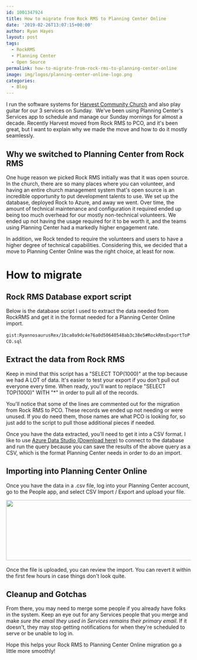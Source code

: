 ```yaml
---
id: 1001347924
title: How to migrate from Rock RMS to Planning Center Online
date: '2019-02-26T13:07:15+00:00'
author: Ryan Hayes
layout: post
tags:
  - RockRMS
  - Planning Center
  - Open Source
permalink: how-to-migrate-from-rock-rms-to-planning-center-online
image: img/logos/planning-center-online-logo.png
categories:
  - Blog
---
```

I run the software systems for [Harvest Community Church](https://harvesttn.com/) and also play guitar for our 3 services on Sunday.  We've been using Planning Center's Services app to schedule and manage our Sunday mornings for almost a decade. Recently Harvest moved from Rock RMS to PCO, and it's been great, but I want to explain why we made the move and how to do it mostly seamlessly.

## Why we switched to Planning Center from Rock RMS

One huge reason we picked Rock RMS initially was that it was open source. In the church, there are so many places where you can volunteer, and having an entire church management system that's open source is an incredible opportunity to put development talents to use. We set up the database, deployed Rock to Azure, and away we went. Over time, the amount of technical maintenance and configuration it required ended up being too much overhead for our mostly non-technical volunteers. We ended up not having the usage required for it to be worth it, and the teams using Planning Center had a markedly higher engagement rate.

In addition, we Rock tended to require the volunteers and users to have a higher degree of technical capabilities. Considering this, we decided that a move to Planning Center Online was the right choice, at least for now.

# How to migrate

## Rock RMS Database export script

Below is the database script I used to extract the data needed from RockRMS and get it in the format needed for a Planning Center Online import.

`gist:RyannosaurusRex/1bca0a9dc4e76a0d50640548ab3c38e5#RockRmsExportToPCO.sql`

## Extract the data from Rock RMS

Keep in mind that this script has a "SELECT TOP(1000)" at the top because we had A LOT of data. It's easier to test your export if you don't pull out everyone every time. When ready, you'll want to replace "SELECT TOP(1000)" WITH "*" in order to pull all of the records.

You'll notice that some of the lines are commented out for the migration from Rock RMS to PCO. These records we ended up not needing or were unused. If you do need them, those names are what PCO is looking for, so just add to the script to pull those additional pieces if needed.

Once you have the data extracted, you'll need to get it into a CSV format. I like to use [Azure Data Studio (Download here)](https://docs.microsoft.com/en-us/sql/azure-data-studio/download?view=sql-server-2017) to connect to the database and run the query because you can save the results of the above query as a CSV, which is the format Planning Center needs in order to do an import.

## Importing into Planning Center Online

Once you have the data in a .csv file, log into your Planning Center account, go to the People app, and select CSV Import / Export and upload your file.

[<img src="img/wp-content/uploads/2019/02/Planning-Center-Online-Import-1024x224.png" alt="" class="alignnone size-large wp-image-1001347928" width="750" height="164" srcset="https://img/wp-content/uploads/2019/02/Planning-Center-Online-Import-1024x224.png 1024w, img/wp-content/uploads/2019/02/Planning-Center-Online-Import-300x66.png 300w, img/wp-content/uploads/2019/02/Planning-Center-Online-Import-768x168.png 768w, img/wp-content/uploads/2019/02/Planning-Center-Online-Import.png 1234w" sizes="(max-width: 750px) 100vw, 750px" />](img/wp-content/uploads/2019/02/Planning-Center-Online-Import.png)

Once the file is uploaded, you can review the import. You can revert it within the first few hours in case things don't look quite.

## Cleanup and Gotchas

From there, you may need to merge some people if you already have folks in the system. Keep an eye out for any Services people that you merge and make *sure the email they used in Services remains their primary email*. If it doesn't, they may stop getting notifications for when they're scheduled to serve or be unable to log in.

Hope this helps your Rock RMS to Planning Center Online migration go a little more smoothly!
